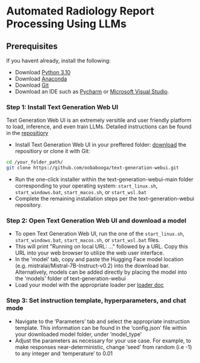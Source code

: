 # Automated Radiology Report Processing Using LLMs

## Prerequisites
If you havent already, install the following:
- Download [Python 3.10](https://www.python.org/downloads/)
- Download [Anaconda](https://www.anaconda.com/download)
- Download [Git](https://github.com/git-guides/install-git)
- Download an IDE such as [Pycharm](https://www.jetbrains.com/pycharm/download/?section=windows) or [Microsoft Visual Studio](https://visualstudio.microsoft.com/downloads/).

### Step 1: Install Text Generation Web UI
Text Generation Web UI is an extremely versitile and user friendly platform to load, inference, and even train LLMs. Detailed instructions can be found in the [repositiory](https://github.com/oobabooga/text-generation-webui/tree/main)
- Install Text Generation Web UI in your preffered folder: [download](https://github.com/oobabooga/text-generation-webui/archive/refs/heads/main.zip) the repositiory or clone it with Git:
```bash
cd /your_folder_path/
git clone https://github.com/oobabooga/text-generation-webui.git
```
- Run the one-click installer within the text-generation-webui-main folder corresponding to your operating system: `start_linux.sh`, `start_windows.bat`, `start_macos.sh`, or `start_wsl.bat`
- Complete the remaining installation steps per the text-generation-webui repository.

### Step 2: Open Text Generation Web UI and download a model
- To open Text Generation Web UI, run the one of the `start_linux.sh`, `start_windows.bat`, `start_macos.sh`, or `start_wsl.bat` files.
- This will print "Running on local URL: ..." followed by a URL. Copy this URL into your web browser to utilize the web user interface.
- In the 'model' tab, copy and paste the Hugging Face model location (e.g. mistralai/Mistral-7B-Instruct-v0.2) into the download bar. Alternatively, models can be added directly by placing the model into the 'models' folder of text-generation-webui
- Load your model with the appropriate loader per [loader doc](https://github.com/oobabooga/text-generation-webui/blob/main/docs/04%20-%20Model%20Tab.md)

### Step 3: Set instruction template, hyperparameters, and chat mode
- Navigate to the ‘Parameters’ tab and select the appropriate instruction template. This information can be found in the ‘config.json’ file within your downloaded model folder, under ‘model_type’
- Adjust the parameters as necessary for your use case. For example, to make responses near-deterministic, change ‘seed’ from random (i.e -1) to any integer and ‘temperature’ to 0.01



